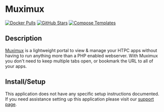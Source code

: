 # Muximux

[![Docker Pulls](https://img.shields.io/docker/pulls/linuxserver/muximux?style=flat-square&color=607D8B&label=docker%20pulls&logo=docker)](https://hub.docker.com/r/linuxserver/muximux)
[![GitHub Stars](https://img.shields.io/github/stars/linuxserver/docker-muximux?style=flat-square&color=607D8B&label=github%20stars&logo=github)](https://github.com/linuxserver/docker-muximux)
[![Compose Templates](https://img.shields.io/static/v1?style=flat-square&color=607D8B&label=compose&message=templates)](https://github.com/GhostWriters/DockSTARTer/tree/master/compose/.apps/muximux)

## Description

[Muximux](https://github.com/mescon/Muximux) is a lightweight portal to view &
manage your HTPC apps without having to run anything more than a PHP enabled
webserver. With Muximux you don't need to keep multiple tabs open, or bookmark
the URL to all of your apps.

## Install/Setup

This application does not have any specific setup instructions documented. If
you need assistance setting up this application please visit our
[support page](https://dockstarter.com/basics/support/).
